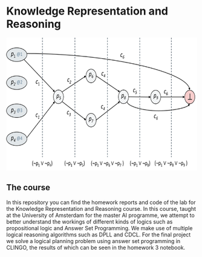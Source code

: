 # Knowledge Representation and Reasoning
<p align="center">
<img src="https://github.com/DidierMerk/KnowledgeRepresentation/blob/main/conflictgraph.png" width="650" height="350" alt="Plots of mean functions for different values of theta (from the second computer lab)">
</p>

## The course
In this repository you can find the homework reports and code of the lab for the Knowledge Representation and Reasoning course. In this course, taught at the University of Amsterdam for the master AI programme, we attempt to better understand the workings of different kinds of logics such as propositional logic and Answer Set Programming. We make use of multiple logical reasoning algorithms such as DPLL and CDCL. For the final project we solve a logical planning problem using answer set programming in CLINGO, the results of which can be seen in the homework 3 notebook. 


